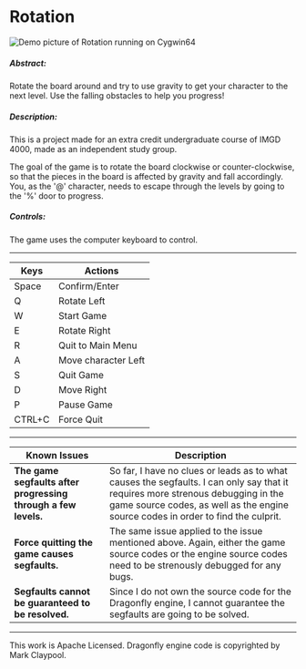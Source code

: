 # Rotation

![](http://i.imgur.com/dwNGIPm.png "Demo picture of Rotation running on Cygwin64")

##### Abstract:

Rotate the board around and try to use gravity to get your character to the next level. Use the falling obstacles to help you progress!

##### Description:

This is a project made for an extra credit undergraduate course of IMGD 4000, made as an independent study group. 

The goal of the game is to rotate the board clockwise or counter-clockwise, so that the pieces in the board is affected by gravity and fall accordingly. You, as the '@' character, needs to escape through the levels by going to the '%' door to progress.

##### Controls:

The game uses the computer keyboard to control.

---

| Keys | Actions |
| --- | --- |
| Space | Confirm/Enter |
| Q | Rotate Left |
| W | Start Game |
| E | Rotate Right |
| R | Quit to Main Menu |
| A | Move character Left | 
| S | Quit Game |
| D | Move Right |
| P | Pause Game |
| CTRL+C | Force Quit |

---

| Known Issues | Description |
| --- | --- |
| **The game segfaults after progressing through a few levels.** | So far, I have no clues or leads as to what causes the segfaults. I can only say that it requires more strenous debugging in the game source codes, as well as the engine source codes in order to find the culprit. |
| **Force quitting the game causes segfaults.** | The same issue applied to the issue mentioned above. Again, either the game source codes or the engine source codes need to be strenously debugged for any bugs. |
| **Segfaults cannot be guaranteed to be resolved.** | Since I do not own the source code for the Dragonfly engine, I cannot guarantee the segfaults are going to be solved. |

---

This work is Apache Licensed. Dragonfly engine code is copyrighted by Mark Claypool.